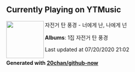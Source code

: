 ## Currently Playing on YTMusic

[<img align="left" width="100" src="https://lh3.googleusercontent.com/idXQD22BjxkpisY_fIFdjOMjTd9KQV53UoHtZX_z8bG4YfPCP58P9Lqb7_uVrJ0b4hIMKDf9NuXxh1A">](https://music.youtube.com/browse/MPREb_EAGhNZ8qlo1)

자전거 탄 풍경 - 너에게 난, 나에게 넌

**Albums**: 1집 자전거 탄 풍경

Last updated at 07/20/2020 21:02

#### Generated with [20chan/github-now](https://github.com/20chan/github-now)


<!--
**20chan/20chan** is a ✨ _special_ ✨ repository because its `README.md` (this file) appears on your GitHub profile.

Here are some ideas to get you started:

- 🔭 I’m currently working on ...
- 🌱 I’m currently learning ...
- 👯 I’m looking to collaborate on ...
- 🤔 I’m looking for help with ...
- 💬 Ask me about ...
- 📫 How to reach me: ...
- 😄 Pronouns: ...
- ⚡ Fun fact: ...
-->
